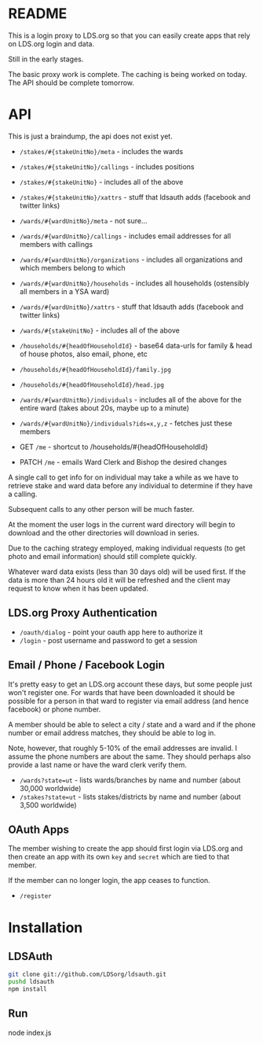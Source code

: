 README
===

This is a login proxy to LDS.org so that you can
easily create apps that rely on LDS.org login and data.

Still in the early stages.

The basic proxy work is complete.
The caching is being worked on today.
The API should be complete tomorrow.

API
===

This is just a braindump, the api does not exist yet.

* `/stakes/#{stakeUnitNo}/meta` - includes the wards
* `/stakes/#{stakeUnitNo}/callings` - includes positions
* `/stakes/#{stakeUnitNo}` - includes all of the above
* `/stakes/#{stakeUnitNo}/xattrs` - stuff that ldsauth adds (facebook and twitter links)

* `/wards/#{wardUnitNo}/meta` - not sure...
* `/wards/#{wardUnitNo}/callings` - includes email addresses for all members with callings
* `/wards/#{wardUnitNo}/organizations` - includes all organizations and which members belong to which
* `/wards/#{wardUnitNo}/households` - includes all households (ostensibly all members in a YSA ward)
* `/wards/#{wardUnitNo}/xattrs` - stuff that ldsauth adds (facebook and twitter links)
* `/wards/#{stakeUnitNo}` - includes all of the above

* `/households/#{headOfHouseholdId}` - base64 data-urls for family & head of house photos, also email, phone, etc
* `/households/#{headOfHouseholdId}/family.jpg`
* `/households/#{headOfHouseholdId}/head.jpg`
* `/wards/#{wardUnitNo}/individuals` - includes all of the above for the entire ward (takes about 20s, maybe up to a minute)
* `/wards/#{wardUnitNo}/individuals?ids=x,y,z` - fetches just these members

* GET `/me` - shortcut to /households/#{headOfHouseholdId}
* PATCH `/me` - emails Ward Clerk and Bishop the desired changes

A single call to get info for on individual may take a while as we have to
retrieve stake and ward data before any individual to determine if they have a calling.

Subsequent calls to any other person will be much faster.

At the moment the user logs in the current ward directory will begin to download
and the other directories will download in series.

Due to the caching strategy employed, making individual requests (to get photo and email information)
should still complete quickly.

Whatever ward data exists (less than 30 days old) will be used first.
If the data is more than 24 hours old it will be refreshed and the
client may request to know when it has been updated.

LDS.org Proxy Authentication
---

* `/oauth/dialog` - point your oauth app here to authorize it
* `/login` - post username and password to get a session

Email / Phone / Facebook Login
---

It's pretty easy to get an LDS.org account these days, but some people just won't register one.
For wards that have been downloaded it should be possible for a person in that ward to
register via email address (and hence facebook) or phone number.

A member should be able to select a city / state and a ward and if the phone number or email
address matches, they should be able to log in.

Note, however, that roughly 5-10% of the email addresses are invalid.
I assume the phone numbers are about the same.
They should perhaps also provide a last name or have the ward clerk verify them.

* `/wards?state=ut` - lists wards/branches by name and number (about 30,000 worldwide)
* `/stakes?state=ut` - lists stakes/districts by name and number (about 3,500 worldwide)

OAuth Apps
---

The member wishing to create the app should first login via LDS.org and then create an app
with its own `key` and `secret` which are tied to that member.

If the member can no longer login, the app ceases to function.

* `/register`


Installation
===

LDSAuth
---

```bash
git clone git://github.com/LDSorg/ldsauth.git
pushd ldsauth
npm install
```

Run
---

node index.js
